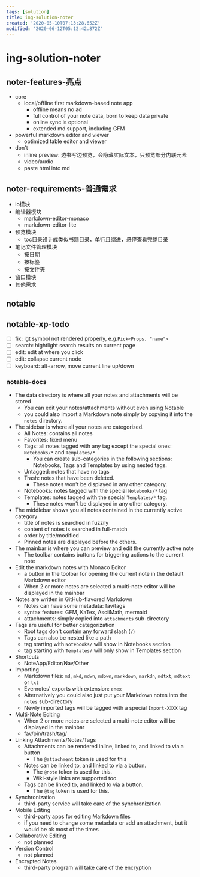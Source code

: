 ```yaml
---
tags: [solution]
title: ing-solution-noter
created: '2020-05-10T07:13:28.652Z'
modified: '2020-06-12T05:12:42.872Z'
---
```


# ing-solution-noter

## noter-features-亮点
- core
    - local/offline first markdown-based note app
        - offline means no ad 
        - full control of your note data, born to keep data private
        - online sync is optional
        - extended md support, including GFM
- powerful markdown editor and viewer  
    - optimized table editor and viewer 
- don't
    - inline preview: 边书写边预览，会隐藏实际文本，只预览部分内联元素
    - video/audio 
    - paste html into md
## noter-requirements-普通需求
- io模块
- 编辑器模块
    - markdown-editor-monaco
    - markdown-editor-lite
- 预览模块
    - toc目录设计成类似书籍目录，单行且缩进，悬停查看完整目录
- 笔记文件管理模块
    - 按日期
    - 按标签
    - 按文件夹
- 窗口模块
- 其他需求

## notable
## notable-xp-todo
- [ ] fix: lgt symbol not rendered properly, e.g.`Pick<Props, "name">`
- [ ] search: hightlight search results on current page
- [ ] edit: edit at where you click  
- [ ] edit: collapse current node  
- [ ] keyboard: alt+arrow, move current line up/down
### notable-docs
- The data directory is where all your notes and attachments will be stored
    - You can edit your notes/attachments without even using Notable
    - you could also import a Markdown note simply by copying it into the `notes` directory.
- The sidebar is where all your notes are categorized.
    - All Notes: contains all notes
    - Favorites: fixed menu    
    - Tags: all notes tagged with any tag except the special ones: `Notebooks/*` and `Templates/*` 
        - You can create sub-categories in the following sections: Notebooks, Tags and Templates by using nested tags. 
    - Untagged: notes that have no tags
    - Trash: notes that have been deleted. 
        - These notes won't be displayed in any other category.
    - Notebooks: notes tagged with the special `Notebooks/*` tag
    - Templates: notes tagged with the special `Templates/*` tag. 
        - These notes won't be displayed in any other category.
- The middlebar shows you all notes contained in the currently active category
    - title of notes is searched in fuzzily
    - content of notes is searched in full-match
    - order by title/modified
    - Pinned notes are displayed before the others.
- The mainbar is where you can preview and edit the currently active note
    - The toolbar contains buttons for triggering actions to the current note
- Edit the markdown notes with Monaco Editor
    - a button in the toolbar for opening the current note in the default Markdown editor
    - When 2 or more notes are selected a multi-note editor will be displayed in the mainbar
- Notes are written in GitHub-flavored Markdown
    - Notes can have some metadata: fav/tags
    - syntax features: GFM, KaTex, AsciiMath, mermaid
    - attachments: simply copied into `attachments` sub-directory
- Tags are useful for better categorization
    - Root tags don't contain any forward slash (`/`)
    - Tags can also be nested like a path
    - tag starting with `Notebooks/` will show in Notebooks section
    - tag starting with `Templates/` will only show in Templates section
- Shortcuts
    - NoteApp/Editor/Nav/Other
- Importing
    - Markdown files: `md`, `mkd`, `mdwn`, `mdown`, `markdown`, `markdn`, `mdtxt`, `mdtext` or `txt`
    - Evernotes' exports with extension: `enex`
    - Alternatively you could also just put your Markdown notes into the `notes` sub-directory 
    - Newly imported tags will be tagged with a special `Import-XXXX` tag
- Multi-Note Editing
    - When 2 or more notes are selected a multi-note editor will be displayed in the mainbar
    - fav/pin/trash/tag/
- Linking Attachments/Notes/Tags
    - Attachments can be rendered inline, linked to, and linked to via a button
        - The `@attachment` token is used for this
    - Notes can be linked to, and linked to via a button. 
        - The `@note` token is used for this. 
        - Wiki-style links are supported too.
    - Tags can be linked to, and linked to via a button. 
        - The `@tag` token is used for this.
- Synchronization
    - third-party service will take care of the synchronization
- Mobile Editing
    - third-party apps for editing Markdown files
    - if you need to change some metadata or add an attachment, but it would be ok most of the times
- Collaborative Editing
    - not planned
- Version Control
    - not planned
- Encrypted Notes
    - third-party program will take care of the encryption


















